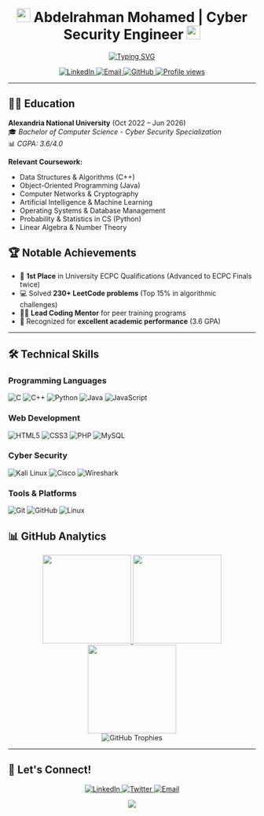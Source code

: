 <h1 align="center">
  <img src="https://media.giphy.com/media/hvRJCLFzcasrR4ia7z/giphy.gif" width="28">
  Abdelrahman Mohamed | Cyber Security Engineer
  <img src="https://media.giphy.com/media/hvRJCLFzcasrR4ia7z/giphy.gif" width="28">
</h1>

<p align="center">
  <a href="https://git.io/typing-svg">
    <img src="https://readme-typing-svg.demolab.com?font=Fira+Code&weight=600&size=22&duration=3000&pause=1000&color=7F3FBF&center=true&vCenter=true&width=580&lines=Cyber+Security+Student+@+Alexandria+National+University;ECPC+Finalist+%7C+230%2B+LeetCode+Problems;Full-stack+Developer+%7C+AI%2FML+Enthusiast;Linux+Specialist+%7C+Competitive+Programmer" alt="Typing SVG" />
  </a>
</p>

<div align="center">
  <a href="https://www.linkedin.com/in/bedoayman/">
    <img src="https://img.shields.io/badge/LinkedIn-0077B5?style=for-the-badge&logo=linkedin&logoColor=white" alt="LinkedIn">
  </a>
  <a href="mailto:abdelrahmanayman0011@gmail.com">
    <img src="https://img.shields.io/badge/Gmail-D14836?style=for-the-badge&logo=gmail&logoColor=white" alt="Email">
  </a>
  <a href="https://github.com/abdelrahmanayman0011">
    <img src="https://img.shields.io/badge/GitHub-100000?style=for-the-badge&logo=github&logoColor=white" alt="GitHub">
  </a>
  <a href="https://komarev.com/ghpvc/?username=abdelrahmanayman0011">
    <img src="https://komarev.com/ghpvc/?username=abdelrahmanayman0011&label=Profile+Views&color=7F3FBF&style=flat" alt="Profile views">
  </a>
</div>

---

## 👨‍🎓 Education

**Alexandria National University** (Oct 2022 – Jun 2026)  
🎓 *Bachelor of Computer Science - Cyber Security Specialization*  
📊 *CGPA: 3.6/4.0*

**Relevant Coursework:**
- Data Structures & Algorithms (C++)
- Object-Oriented Programming (Java)
- Computer Networks & Cryptography
- Artificial Intelligence & Machine Learning
- Operating Systems & Database Management
- Probability & Statistics in CS (Python)
- Linear Algebra & Number Theory


## 🏆 Notable Achievements

- 🥇 **1st Place** in University ECPC Qualifications (Advanced to ECPC Finals twice)
- 💻 Solved **230+ LeetCode problems** (Top 15% in algorithmic challenges)
- 👨‍🏫 **Lead Coding Mentor** for peer training programs
- 🏅 Recognized for **excellent academic performance** (3.6 GPA)

---

## 🛠️ Technical Skills

### Programming Languages
![C](https://img.shields.io/badge/C-00599C?style=for-the-badge&logo=c&logoColor=white)
![C++](https://img.shields.io/badge/C%2B%2B-00599C?style=for-the-badge&logo=c%2B%2B&logoColor=white)
![Python](https://img.shields.io/badge/Python-3776AB?style=for-the-badge&logo=python&logoColor=white)
![Java](https://img.shields.io/badge/Java-ED8B00?style=for-the-badge&logo=openjdk&logoColor=white)
![JavaScript](https://img.shields.io/badge/JavaScript-F7DF1E?style=for-the-badge&logo=javascript&logoColor=black)

### Web Development
![HTML5](https://img.shields.io/badge/HTML5-E34F26?style=for-the-badge&logo=html5&logoColor=white)
![CSS3](https://img.shields.io/badge/CSS3-1572B6?style=for-the-badge&logo=css3&logoColor=white)
![PHP](https://img.shields.io/badge/PHP-777BB4?style=for-the-badge&logo=php&logoColor=white)
![MySQL](https://img.shields.io/badge/MySQL-4479A1?style=for-the-badge&logo=mysql&logoColor=white)

### Cyber Security
![Kali Linux](https://img.shields.io/badge/Kali_Linux-557C94?style=for-the-badge&logo=kali-linux&logoColor=white)
![Cisco](https://img.shields.io/badge/Cisco_Packet_Tracer-1BA0D7?style=for-the-badge&logo=cisco&logoColor=white)
![Wireshark](https://img.shields.io/badge/Wireshark-1679A7?style=for-the-badge&logo=wireshark&logoColor=white)

### Tools & Platforms
![Git](https://img.shields.io/badge/Git-F05032?style=for-the-badge&logo=git&logoColor=white)
![GitHub](https://img.shields.io/badge/GitHub-181717?style=for-the-badge&logo=github&logoColor=white)
![Linux](https://img.shields.io/badge/Linux-FCC624?style=for-the-badge&logo=linux&logoColor=black)

## 📊 GitHub Analytics

<div align="center">
  <a href="https://github.com/abdelrahmanayman0011">
    <img src="https://github-readme-stats.vercel.app/api?username=abdelrahmanayman0011&show_icons=true&theme=radical&count_private=true&border_color=7F3FBF" height="180">
    <img src="https://github-readme-stats.vercel.app/api/top-langs/?username=abdelrahmanayman0011&layout=compact&theme=radical&border_color=7F3FBF" height="180">
  </a>
  <br/>
  <a href="https://github.com/abdelrahmanayman0011">
    <img src="https://github-readme-streak-stats.herokuapp.com/?user=abdelrahmanayman0011&theme=radical&border=7F3FBF" height="180">
  </a>
  <br/>
  <img src="https://github-profile-trophy.vercel.app/?username=abdelrahmanayman0011&theme=radical&no-frame=true&row=1&column=7" alt="GitHub Trophies">
</div>

---

## 🌟 Let's Connect!

<p align="center">
  <a href="https://www.linkedin.com/in/bedoayman/" target="_blank">
    <img src="https://img.shields.io/badge/LinkedIn-0077B5?style=for-the-badge&logo=linkedin&logoColor=white" alt="LinkedIn">
  </a>
  <a href="https://twitter.com/bedo__ayman" target="_blank">
    <img src="https://img.shields.io/badge/Twitter-1DA1F2?style=for-the-badge&logo=twitter&logoColor=white" alt="Twitter">
  </a>
  <a href="mailto:abdelrahmanayman0011@gmail.com">
    <img src="https://img.shields.io/badge/Email-D14836?style=for-the-badge&logo=gmail&logoColor=white" alt="Email">
  </a>
</p>

<div align="center">
  <img src="https://capsule-render.vercel.app/api?type=waving&color=7F3FBF&height=60&section=footer"/>
</div>
